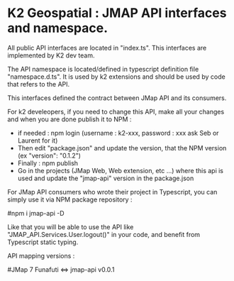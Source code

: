 # K2 Geospatial : JMAP API interfaces and namespace.

All public API interfaces are located in "index.ts". This interfaces are implemented by K2 dev team.

The API namespace is located/defined in typescript definition file "namespace.d.ts". It is used by k2 extensions and should be used by code that refers to the API.

This interfaces defined the contract between JMap API and its consumers.

For k2 develeopers, if you need to change this API, make all your changes and when you are done publish it to NPM :

  - if needed : npm login (username : k2-xxx, password : xxx ask Seb or Laurent for it)
  - Then edit "package.json" and update the version, that the NPM version (ex "version": "0.1.2")
  - Finally : npm publish
  - Go in the projects (JMap Web, Web extension, etc ...) where this api is used and update the "jmap-api" version in the package.json

For JMap API consumers who wrote their project in Typescript, you can simply use it via NPM package repository : 

  #npm i jmap-api -D

Like that you will be able to use the API like "JMAP_API.Services.User.logout()" in your code, and benefit from Typescript static typing.

API mapping versions :

  #JMap 7 Funafuti <=> jmap-api v0.0.1
